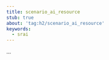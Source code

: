 ```yaml
---
title: scenario_ai_resource
stub: true
about: 'tag:h2/scenario_ai_resource'
keywords:
  - srai
---
```

...

